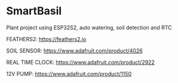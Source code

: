 # SmartBasil
Plant project using ESP32S2, auto watering, soil detection and RTC

FEATHERS2: https://feathers2.io

SOIL SENSOR: https://www.adafruit.com/product/4026

REAL TIME CLOCK: https://www.adafruit.com/product/2922

12V PUMP: https://www.adafruit.com/product/1150 


